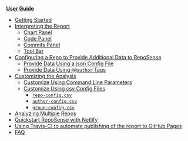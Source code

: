 <navigation>

<span class="lead">[**User Guide**]({{baseUrl}}/UserGuide.html)</span>
* [Getting Started]({{baseUrl}}/UserGuide.html#getting-started)
* [Interpreting the Report]({{baseUrl}}/UserGuide.html#interpreting-the-report)
  * [Chart Panel]({{baseUrl}}/UserGuide.html#chart-panel)
  * [Code Panel]({{baseUrl}}/UserGuide.html#code-panel)
  * [Commits Panel]({{baseUrl}}/UserGuide.html#commits-panel)
  * [Tool Bar]({{baseUrl}}/UserGuide.html#tool-bar)
* [Configuring a Repo to Provide Additional Data to RepoSense]({{baseUrl}}/UserGuide.html#configuring-a-repo-to-provide-additional-data-to-reposense)
  * [Provide Data Using a json Config File]({{baseUrl}}/UserGuide.html#provide-data-using-a-json-config-file)
  * [Provide Data Using `@@author` Tags]({{baseUrl}}/UserGuide.html#provide-data-using-author-tags)
* [Customizing the Analysis]({{baseUrl}}/UserGuide.html#customizing-the-analysis)
  * [Customize Using Command Line Parameters]({{baseUrl}}/UserGuide.html#customize-using-command-line-parameters)
  * [Customize Using csv Config Files]({{baseUrl}}/UserGuide.html#customize-using-csv-config-files)
    * [`repo-config.csv`]({{baseUrl}}/UserGuide.html#repo-config-csv)
    * [`author-config.csv`]({{baseUrl}}/UserGuide.html#author-config-csv)
    * [`group-config.csv`]({{baseUrl}}/UserGuide.html#group-config-csv)
* [Analyzing Multiple Repos]({{baseUrl}}/UserGuide.html#analyzing-multiple-repos)
* [Quickstart RepoSense with Netlify]({{baseUrl}}/UserGuide.html#quickstart-reposense-with-netlify)
* [Using Travis-CI to automate publishing of the report to GitHub Pages]({{baseUrl}}/UserGuide.html#automating-publishing-of-the-report-to-github-pages)
* [FAQ]({{baseUrl}}/UserGuide.html#faq)

</navigation>
